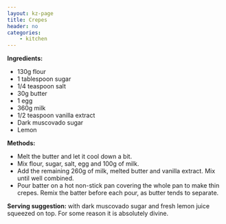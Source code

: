 ```yaml
---
layout: kz-page
title: Crepes
header: no
categories:
    - kitchen
---
```


**Ingredients:**

* 130g flour
* 1 tablespoon sugar
* 1/4 teaspoon salt
<nbsp></nbsp>
* 30g butter
* 1 egg
* 360g milk
* 1/2 teaspoon vanilla extract
<nbsp></nbsp>
* Dark muscovado sugar
* Lemon

**Methods:**

* Melt the butter and let it cool down a bit.
* Mix flour, sugar, salt, egg and 100g of milk.
* Add the remaining 260g of milk, melted butter and vanilla extract. Mix until well combined. 
* Pour batter on a hot non-stick pan covering the whole pan to make thin crepes. Remix the batter before each pour, as butter tends to separate.

**Serving suggestion:** with dark muscovado sugar and fresh lemon juice squeezed on top. For some reason it is absolutely divine.
